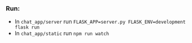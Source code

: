 ### Run:
- In `chat_app/server` run `FLASK_APP=server.py FLASK_ENV=development flask run`
- In `chat_app/static` run `npm run watch`
